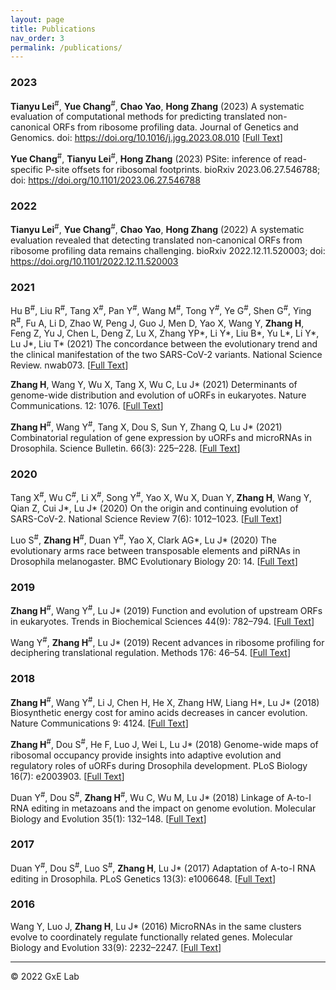 ```yaml
---
layout: page
title: Publications 
nav_order: 3
permalink: /publications/
---
```


### 2023
**Tianyu Lei**<sup>#</sup>, **Yue Chang**<sup>#</sup>, **Chao Yao**, **Hong Zhang** (2023) A systematic evaluation of computational methods for predicting translated non-canonical ORFs from ribosome profiling data. Journal of Genetics and Genomics. doi: https://doi.org/10.1016/j.jgg.2023.08.010 [[Full Text](https://doi.org/10.1016/j.jgg.2023.08.010)]

**Yue Chang**<sup>#</sup>, **Tianyu Lei**<sup>#</sup>, **Hong Zhang** (2023) PSite: inference of read-specific P-site offsets for ribosomal footprints. bioRxiv 2023.06.27.546788; doi: https://doi.org/10.1101/2023.06.27.546788

### 2022

**Tianyu Lei**<sup>#</sup>, **Yue Chang**<sup>#</sup>, **Chao Yao**, **Hong Zhang** (2022) A systematic evaluation revealed that detecting translated non-canonical ORFs from ribosome profiling data remains challenging. bioRxiv 2022.12.11.520003; doi: https://doi.org/10.1101/2022.12.11.520003

### 2021

Hu B<sup>#</sup>, Liu R<sup>#</sup>, Tang X<sup>#</sup>, Pan Y<sup>#</sup>, Wang M<sup>#</sup>, Tong Y<sup>#</sup>, Ye G<sup>#</sup>, Shen G<sup>#</sup>, Ying R<sup>#</sup>, Fu A, Li D, Zhao W, Peng J, Guo J, Men D, Yao X, Wang Y, **Zhang H**, Feng Z, Yu J, Chen L, Deng Z, Lu X, Zhang YP\*, Li Y\*, Liu B\*, Yu L\*, Li Y\*, Lu J\*, Liu T\* (2021) The concordance between the evolutionary trend and the clinical manifestation of the two SARS-CoV-2 variants. National Science Review. nwab073. [[Full Text](https://doi.org/10.1093/nsr/nwab073)]

**Zhang H**, Wang Y, Wu X, Tang X, Wu C, Lu J\* (2021) Determinants of genome-wide distribution and evolution of uORFs in eukaryotes. Nature Communications. 12: 1076. [[Full Text](https://doi.org/10.1038/s41467-021-21394-y)]

**Zhang H**<sup>#</sup>, Wang Y<sup>#</sup>, Tang X, Dou S, Sun Y, Zhang Q, Lu J\* (2021) Combinatorial regulation of gene expression by uORFs and microRNAs in Drosophila. Science Bulletin. 66(3): 225–228. [[Full Text](https://doi.org/10.1016/j.scib.2020.10.012)]

### 2020
Tang X<sup>#</sup>, Wu C<sup>#</sup>, Li X<sup>#</sup>, Song Y<sup>#</sup>, Yao X, Wu X, Duan Y, **Zhang H**, Wang Y, Qian Z, Cui J\*, Lu J\* (2020) On the origin and continuing evolution of SARS-CoV-2. National Science Review 7(6): 1012–1023. [[Full Text](https://doi.org/10.1093/nsr/nwaa036)]

Luo S<sup>#</sup>, **Zhang H**<sup>#</sup>, Duan Y<sup>#</sup>, Yao X, Clark AG\*, Lu J\* (2020) The evolutionary arms race between transposable elements and piRNAs in Drosophila melanogaster. BMC Evolutionary Biology 20: 14. [[Full Text](https://doi.org/10.1186/s12862-020-1580-3)]

### 2019
**Zhang H**<sup>#</sup>, Wang Y<sup>#</sup>, Lu J\* (2019) Function and evolution of upstream ORFs in eukaryotes. Trends in Biochemical Sciences 44(9): 782–794. [[Full Text](https://doi.org/10.1016/j.tibs.2019.03.002)]

Wang Y<sup>#</sup>, **Zhang H**<sup>#</sup>, Lu J\* (2019) Recent advances in ribosome profiling for deciphering translational regulation. Methods 176: 46–54. [[Full Text](https://doi.org/10.1016/j.ymeth.2019.05.011)]

### 2018
**Zhang H**<sup>#</sup>, Wang Y<sup>#</sup>, Li J, Chen H, He X, Zhang HW, Liang H\*, Lu J\* (2018) Biosynthetic energy cost for amino acids decreases in cancer evolution. Nature Communications 9: 4124. [[Full Text](https://doi.org/10.1038/s41467-018-06461-1)]

**Zhang H**<sup>#</sup>, Dou S<sup>#</sup>, He F, Luo J, Wei L, Lu J\* (2018) Genome-wide maps of ribosomal occupancy provide insights into adaptive evolution and regulatory roles of uORFs during Drosophila development. PLoS Biology 16(7): e2003903. [[Full Text](https://doi.org/10.1371/journal.pbio.2003903)]

Duan Y<sup>#</sup>, Dou S<sup>#</sup>, **Zhang H**<sup>#</sup>, Wu C, Wu M, Lu J\* (2018) Linkage of A-to-I RNA editing in metazoans and the impact on genome evolution. Molecular Biology and Evolution 35(1): 132–148. [[Full Text](https://doi.org/10.1093/molbev/msx274)]

### 2017
Duan Y<sup>#</sup>, Dou S<sup>#</sup>, Luo S<sup>#</sup>, **Zhang H**, Lu J\* (2017) Adaptation of A-to-I RNA editing in Drosophila. PLoS Genetics 13(3): e1006648. [[Full Text](https://doi.org/10.1371/journal.pgen.1006648)]

### 2016
Wang Y, Luo J, **Zhang H**, Lu J\* (2016) MicroRNAs in the same clusters evolve to coordinately regulate functionally related genes. Molecular Biology and Evolution 33(9): 2232–2247. [[Full Text](https://doi.org/10.1093/molbev/msw089)]





-----

© 2022 GxE Lab
